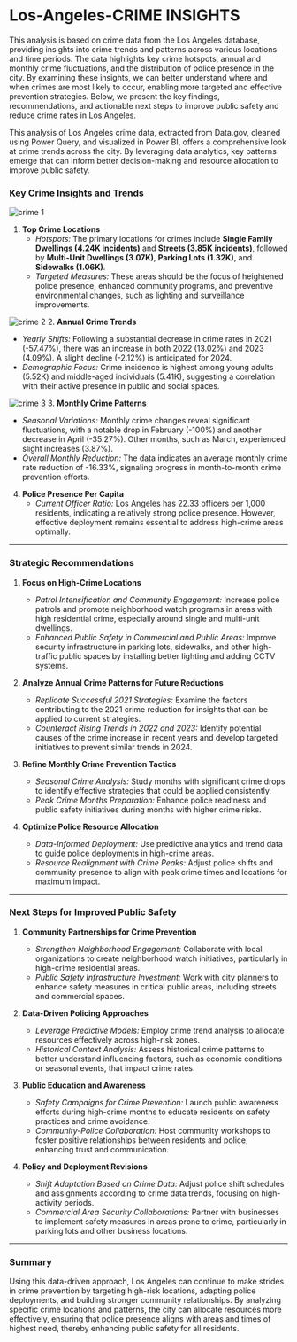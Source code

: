 # Los-Angeles-CRIME INSIGHTS
This analysis is based on crime data from the Los Angeles database, providing insights into crime trends and patterns across various locations and time periods. The data highlights key crime hotspots, annual and monthly crime fluctuations, and the distribution of police presence in the city. By examining these insights, we can better understand where and when crimes are most likely to occur, enabling more targeted and effective prevention strategies. Below, we present the key findings, recommendations, and actionable next steps to improve public safety and reduce crime rates in Los Angeles.

This analysis of Los Angeles crime data, extracted from Data.gov, cleaned using Power Query, and visualized in Power BI, offers a comprehensive look at crime trends across the city. By leveraging data analytics, key patterns emerge that can inform better decision-making and resource allocation to improve public safety.

### **Key Crime Insights and Trends**

![crime 1](https://github.com/user-attachments/assets/5df01d6b-373e-4b5a-a7f3-bb35bce0b654)
1. **Top Crime Locations**
   - *Hotspots:* The primary locations for crimes include **Single Family Dwellings (4.24K incidents)** and **Streets (3.85K incidents)**, followed by **Multi-Unit Dwellings (3.07K)**, **Parking Lots (1.32K)**, and **Sidewalks (1.06K)**.
   - *Targeted Measures:* These areas should be the focus of heightened police presence, enhanced community programs, and preventive environmental changes, such as lighting and surveillance improvements.

![crime 2](https://github.com/user-attachments/assets/a0f13705-366f-4dd8-8f24-f49fd9004dcd)
2. **Annual Crime Trends**
   - *Yearly Shifts:* Following a substantial decrease in crime rates in 2021 (-57.47%), there was an increase in both 2022 (13.02%) and 2023 (4.09%). A slight decline (-2.12%) is anticipated for 2024.
   - *Demographic Focus:* Crime incidence is highest among young adults (5.52K) and middle-aged individuals (5.41K), suggesting a correlation with their active presence in public and social spaces.

![crime 3](https://github.com/user-attachments/assets/b52dfeb9-e9ba-4044-8e07-9349d87dafe7)
3. **Monthly Crime Patterns**
   - *Seasonal Variations:* Monthly crime changes reveal significant fluctuations, with a notable drop in February (-100%) and another decrease in April (-35.27%). Other months, such as March, experienced slight increases (3.87%).
   - *Overall Monthly Reduction:* The data indicates an average monthly crime rate reduction of -16.33%, signaling progress in month-to-month crime prevention efforts.

4. **Police Presence Per Capita**
   - *Current Officer Ratio:* Los Angeles has 22.33 officers per 1,000 residents, indicating a relatively strong police presence. However, effective deployment remains essential to address high-crime areas optimally.

---

### **Strategic Recommendations**

1. **Focus on High-Crime Locations**
   - *Patrol Intensification and Community Engagement:* Increase police patrols and promote neighborhood watch programs in areas with high residential crime, especially around single and multi-unit dwellings.
   - *Enhanced Public Safety in Commercial and Public Areas:* Improve security infrastructure in parking lots, sidewalks, and other high-traffic public spaces by installing better lighting and adding CCTV systems.

2. **Analyze Annual Crime Patterns for Future Reductions**
   - *Replicate Successful 2021 Strategies:* Examine the factors contributing to the 2021 crime reduction for insights that can be applied to current strategies.
   - *Counteract Rising Trends in 2022 and 2023:* Identify potential causes of the crime increase in recent years and develop targeted initiatives to prevent similar trends in 2024.

3. **Refine Monthly Crime Prevention Tactics**
   - *Seasonal Crime Analysis:* Study months with significant crime drops to identify effective strategies that could be applied consistently.
   - *Peak Crime Months Preparation:* Enhance police readiness and public safety initiatives during months with higher crime risks.

4. **Optimize Police Resource Allocation**
   - *Data-Informed Deployment:* Use predictive analytics and trend data to guide police deployments in high-crime areas.
   - *Resource Realignment with Crime Peaks:* Adjust police shifts and community presence to align with peak crime times and locations for maximum impact.

---

### **Next Steps for Improved Public Safety**

1. **Community Partnerships for Crime Prevention**
   - *Strengthen Neighborhood Engagement:* Collaborate with local organizations to create neighborhood watch initiatives, particularly in high-crime residential areas.
   - *Public Safety Infrastructure Investment:* Work with city planners to enhance safety measures in critical public areas, including streets and commercial spaces.

2. **Data-Driven Policing Approaches**
   - *Leverage Predictive Models:* Employ crime trend analysis to allocate resources effectively across high-risk zones.
   - *Historical Context Analysis:* Assess historical crime patterns to better understand influencing factors, such as economic conditions or seasonal events, that impact crime rates.

3. **Public Education and Awareness**
   - *Safety Campaigns for Crime Prevention:* Launch public awareness efforts during high-crime months to educate residents on safety practices and crime avoidance.
   - *Community-Police Collaboration:* Host community workshops to foster positive relationships between residents and police, enhancing trust and communication.

4. **Policy and Deployment Revisions**
   - *Shift Adaptation Based on Crime Data:* Adjust police shift schedules and assignments according to crime data trends, focusing on high-activity periods.
   - *Commercial Area Security Collaborations:* Partner with businesses to implement safety measures in areas prone to crime, particularly in parking lots and other business locations.

---

### **Summary**

Using this data-driven approach, Los Angeles can continue to make strides in crime prevention by targeting high-risk locations, adapting police deployments, and building stronger community relationships. By analyzing specific crime locations and patterns, the city can allocate resources more effectively, ensuring that police presence aligns with areas and times of highest need, thereby enhancing public safety for all residents.
